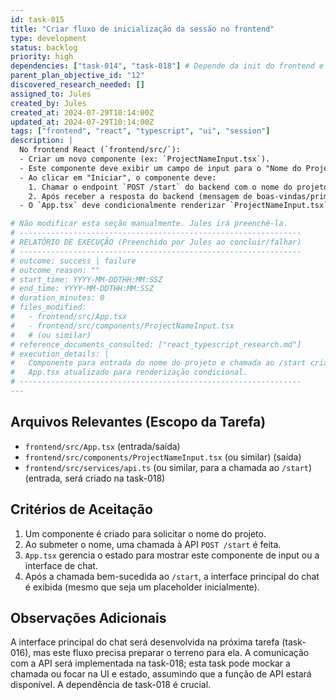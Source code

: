 ```yaml
---
id: task-015
title: "Criar fluxo de inicialização da sessão no frontend"
type: development
status: backlog
priority: high
dependencies: ["task-014", "task-018"] # Depende da init do frontend e das funções de API
parent_plan_objective_id: "12"
discovered_research_needed: []
assigned_to: Jules
created_by: Jules
created_at: 2024-07-29T10:14:00Z
updated_at: 2024-07-29T10:14:00Z
tags: ["frontend", "react", "typescript", "ui", "session"]
description: |
  No frontend React (`frontend/src/`):
  - Criar um novo componente (ex: `ProjectNameInput.tsx`).
  - Este componente deve exibir um campo de input para o "Nome do Projeto" e um botão "Iniciar".
  - Ao clicar em "Iniciar", o componente deve:
    1. Chamar o endpoint `POST /start` do backend com o nome do projeto.
    2. Após receber a resposta do backend (mensagem de boas-vindas/primeiro prompt), deve renderizar a interface principal do chat (que será criada na task-016), passando os dados iniciais.
  - O `App.tsx` deve condicionalmente renderizar `ProjectNameInput.tsx` ou a interface principal do chat, com base no estado da sessão (ex: se o nome do projeto já foi enviado).

# Não modificar esta seção manualmente. Jules irá preenchê-la.
# ---------------------------------------------------------------
# RELATÓRIO DE EXECUÇÃO (Preenchido por Jules ao concluir/falhar)
# ---------------------------------------------------------------
# outcome: success | failure
# outcome_reason: ""
# start_time: YYYY-MM-DDTHH:MM:SSZ
# end_time: YYYY-MM-DDTHH:MM:SSZ
# duration_minutes: 0
# files_modified:
#   - frontend/src/App.tsx
#   - frontend/src/components/ProjectNameInput.tsx
#   # (ou similar)
# reference_documents_consulted: ["react_typescript_research.md"]
# execution_details: |
#   Componente para entrada do nome do projeto e chamada ao /start criada.
#   App.tsx atualizado para renderização condicional.
# ---------------------------------------------------------------
---
```


## Arquivos Relevantes (Escopo da Tarefa)
* `frontend/src/App.tsx` (entrada/saída)
* `frontend/src/components/ProjectNameInput.tsx` (ou similar) (saída)
* `frontend/src/services/api.ts` (ou similar, para a chamada ao `/start`) (entrada, será criado na task-018)

## Critérios de Aceitação
1. Um componente é criado para solicitar o nome do projeto.
2. Ao submeter o nome, uma chamada à API `POST /start` é feita.
3. `App.tsx` gerencia o estado para mostrar este componente de input ou a interface de chat.
4. Após a chamada bem-sucedida ao `/start`, a interface principal do chat é exibida (mesmo que seja um placeholder inicialmente).

## Observações Adicionais
A interface principal do chat será desenvolvida na próxima tarefa (task-016), mas este fluxo precisa preparar o terreno para ela.
A comunicação com a API será implementada na task-018; esta task pode mockar a chamada ou focar na UI e estado, assumindo que a função de API estará disponível. A dependência de task-018 é crucial.
